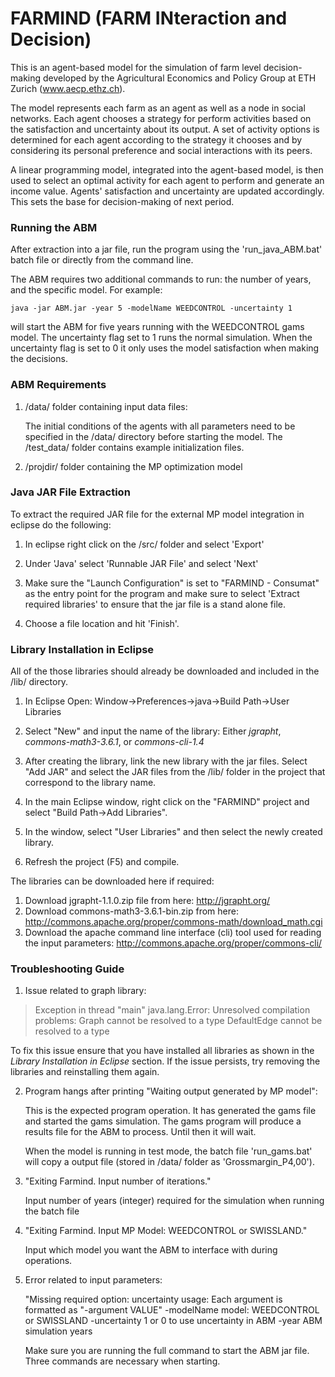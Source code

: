 # FARMIND (FARM INteraction and Decision)
This is an agent-based model for the simulation of farm level decision-making developed by the Agricultural Economics and Policy Group at ETH Zurich (www.aecp.ethz.ch).

The model represents each farm as an agent as well as a node in social networks. Each agent chooses a strategy for perform activities based on the satisfaction and uncertainty about its output. A set of activity options is determined for each agent according to the strategy it chooses and by considering its personal preference and social interactions with its peers. 

A linear programming model, integrated into the agent-based model, is then used to select an optimal activity for each agent to perform and generate an income value. Agents' satisfaction and uncertainty are updated accordingly. This sets the base for decision-making of next period.

### Running the ABM
After extraction into a jar file, run the program using the 'run_java_ABM.bat' batch file or directly from the command line. 

The ABM requires two additional commands to run: the number of years, and the specific model. For example:

	java -jar ABM.jar -year 5 -modelName WEEDCONTROL -uncertainty 1

will start the ABM for five years running with the WEEDCONTROL gams model. The uncertainty flag set to 1 runs the normal simulation. When the uncertainty flag is set to 0 it only uses the model satisfaction when making the decisions. 

### ABM Requirements
1. /data/ folder containing input data files:
	
	The initial conditions of the agents with all parameters need to be specified in the /data/ directory before starting the model. The /test_data/ folder contains example initialization files. 

2. /projdir/ folder containing the MP optimization model

<!--Additional commands to fine tune the ABM simulation are available. The following flags turn off portions of the default simulation:

-uncertainty :: if set to 0, then ABM will not use the dissimilarity calculations during simulations

-individual_learning :: if set to 0, then the ABM will not use individual learning for activities during simulation

-social_learning :: if set to 0, then the ABM will not use social learning for activities during simulation

-activity_preference :: if set to 0, then the ABM will not use activity preference during simulation

-->

### Java JAR File Extraction
To extract the required JAR file for the external MP model integration in eclipse do the following:

1. In eclipse right click on the /src/ folder and select 'Export' 

2. Under 'Java' select 'Runnable JAR File' and select 'Next'

3. Make sure the "Launch Configuration" is set to "FARMIND - Consumat" as the entry point for the program and make sure to select 'Extract required libraries' to ensure that the jar file is a stand alone file. 

4. Choose a file location and hit 'Finish'.


### Library Installation in Eclipse
All of the those libraries should already be downloaded and included in the /lib/ directory. 

1. In Eclipse Open:
	Window->Preferences->java->Build Path->User Libraries 

2. Select "New" and input the name of the library:
	Either *jgrapht*, *commons-math3-3.6.1*, or *commons-cli-1.4*
	
3. After creating the library, link the new library with the jar files.
	Select "Add JAR" and select the JAR files from the /lib/ folder in the project that correspond to the library name. 
	
4. In the main Eclipse window, right click on the "FARMIND" project and select "Build Path->Add Libraries".

5. In the window, select "User Libraries" and then select the newly created library. 

6. Refresh the project (F5) and compile.

The libraries can be downloaded here if required:
1. Download jgrapht-1.1.0.zip file from here: http://jgrapht.org/
2. Download commons-math3-3.6.1-bin.zip from here: http://commons.apache.org/proper/commons-math/download_math.cgi
3. Download the apache command line interface (cli) tool used for reading the input parameters: http://commons.apache.org/proper/commons-cli/

### Troubleshooting Guide
1. Issue related to graph library:

>Exception in thread "main" java.lang.Error: Unresolved compilation problems: 
>	       Graph cannot be resolved to a type
>	       DefaultEdge cannot be resolved to a type
	       
To fix this issue ensure that you have installed all libraries as shown in the *Library Installation in Eclipse* section. 
If the issue persists, try removing the libraries and reinstalling them again.
	
2. Program hangs after printing "Waiting output generated by MP model":

	This is the expected program operation. It has generated the gams file and started the gams simulation. 
	The gams program will produce a results file for the ABM to process. Until then it will wait. 
	
	When the model is running in test mode, the batch file 'run_gams.bat' will copy a output file (stored in /data/ folder as 'Grossmargin_P4,00'). 

3. "Exiting Farmind. Input number of iterations."

	Input number of years (integer) required for the simulation when running the batch file

4. "Exiting Farmind. Input MP Model: WEEDCONTROL or SWISSLAND."
	
	Input which model you want the ABM to interface with during operations. 
	
5. Error related to input parameters:

	"Missing required option: uncertainty
	usage: Each argument is formatted as "-argument VALUE"
	 -modelName <arg>             model: WEEDCONTROL or SWISSLAND
	 -uncertainty <arg>           1 or 0 to use uncertainty in ABM
	 -year <arg>                  ABM simulation years
	 
	 Make sure you are running the full command to start the ABM jar file. Three commands are necessary when starting. 